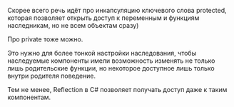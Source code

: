 Скорее всего речь идёт про инкапсуляцию ключевого слова protected, которая позволяет открыть доступ к переменным и функциям наследникам, но не всем объектам сразу)

Про private тоже можно.

Это нужно для более тонкой настройки наследования, чтобы наследуемые компоненты имели возможность изменять не только лишь родительские функции, но некоторое доступное лишь только внутри родителя поведение.

Тем не менее, Reflection в C# позволяет получать доступ даже к таким компонентам.